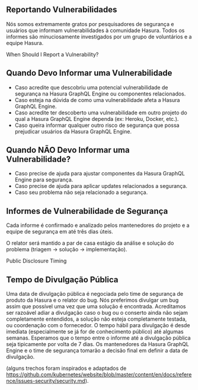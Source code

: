 ## Reportando Vulnerabilidades

Nós somos extremamente gratos por pesquisadores de segurança e usuários que informam vulnerabilidades à comunidade Hasura. Todos os informes são minuciosamente investigados por um grupo de voluntários e a equipe Hasura.

When Should I Report a Vulnerability?
## Quando Devo Informar uma Vulnerabilidade

- Caso acredite que descobriu uma potencial vulnerabilidade de segurança na Hasura GraphQL Engine ou componentes relacionados.
- Caso esteja na dúvida de como uma vulnerabilidade afeta a Hasura GraphQL Engine.
- Caso acredite ter descoberto uma vulnerabilidade em outro projeto do qual a Hasura GraphQL Engine dependa (ex: Heroku, Docker, etc.).
- Caso queira informar qualquer outro risco de segurança que possa prejudicar usuários da Hasura GraphQL Engine.

## Quando NÃO Devo Informar uma Vulnerabilidade?

- Caso precise de ajuda para ajustar componentes da Hasura GraphQL Engine para segurança.
- Caso precise de ajuda para aplicar updates relacionados a segurança.
- Caso seu problema não seja relacionado a segurança.

## Informes de Vulnerabilidade de Segurança

Cada informe é confirmado e analizado pelos mantenedores do projeto e a equipe de segurança em até três dias úteis.

O relator será mantido a par de casa estágio da análise e solução do problema (triagem -> solução -> implementação).


Public Disclosure Timing
## Tempo de Divulgação Pública

 Uma data de divulgação pública é negociada pelo time de segurança de produto da Hasura e o relator do bug. Nós preferimos divulgar um bug assim que possível uma vez que uma solução é encontrada. Acreditamos ser razoável adiar a divulgação caso o bug ou o conserto ainda não sejam completamente entendidos, a solução não esteja completamente testada, ou coordenação com o fornecedor. O tempo hábil para divulgação é desde imediata (especialmente se já for de conhecimento público) até algumas semanas. Esperamos que o tempo entre o informe até a divulgação pública seja tipicamente por volta de 7 dias. Os mantenedores da Hasura GraphQL Engine  e o time de segurança tomarão a decisão final em definir a data de divulgação.

(alguns trechos foram inspirados e adaptados de https://github.com/kubernetes/website/blob/master/content/en/docs/reference/issues-security/security.md).